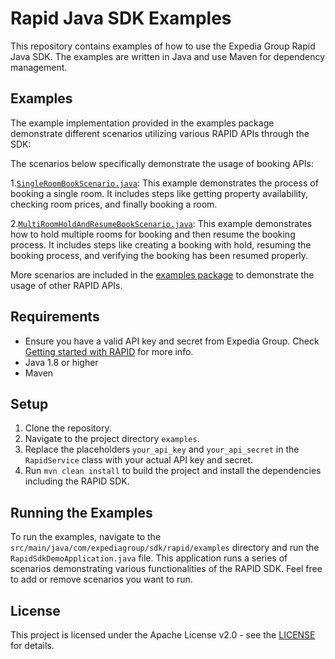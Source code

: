 # Rapid Java SDK Examples

This repository contains examples of how to use the Expedia Group Rapid Java SDK. The examples are written in Java and use Maven for dependency management.

## Examples

The example implementation provided in the examples package demonstrate different scenarios utilizing various RAPID APIs through the SDK:

The scenarios below specifically demonstrate the usage of booking APIs:

1.[`SingleRoomBookScenario.java`](src/main/java/com/expediagroup/sdk/rapid/examples/scenarios/booking/SingleRoomBookScenario.java): This example demonstrates the process of booking a single room. It includes steps like getting property availability, checking room prices, and finally booking a room.

2.[`MultiRoomHoldAndResumeBookScenario.java`](src/main/java/com/expediagroup/sdk/rapid/examples/scenarios/booking/MultiRoomHoldAndResumeBookScenario.java): This example demonstrates how to hold multiple rooms for booking and then resume the booking process. It includes steps like creating a booking with hold, resuming the booking process, and verifying the booking has been resumed properly.

More scenarios are included in the [examples package](src/main/java/com/expediagroup/sdk/rapid/examples/scenarios) to demonstrate the usage of other RAPID APIs.

## Requirements
- Ensure you have a valid API key and secret from Expedia Group. Check [Getting started with RAPID](https://developers.expediagroup.com/docs/products/rapid/setup/getting-started#getting-started-with-rapid|Getting) for more info.
- Java 1.8 or higher
- Maven

## Setup
1. Clone the repository.
2. Navigate to the project directory `examples`.
3. Replace the placeholders `your_api_key` and `your_api_secret` in the `RapidService` class with your actual API key and secret.
4. Run `mvn clean install` to build the project and install the dependencies including the RAPID SDK.

## Running the Examples

To run the examples, navigate to the `src/main/java/com/expediagroup/sdk/rapid/examples` directory and run the `RapidSdkDemoApplication.java` file. This application runs a series of scenarios demonstrating various functionalities of the RAPID SDK. Feel free to add or remove scenarios you want to run.

## License

This project is licensed under the Apache License v2.0 - see the [LICENSE](LICENSE) for details.
